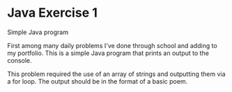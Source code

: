 # Java Exercise 1
 Simple Java program

First among many daily problems I've done through school and adding to my portfolio. This is a simple Java program that prints an output to the console.

This problem required the use of an array of strings and outputting them via a for loop. The output should be in the format of a basic poem. 